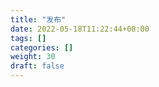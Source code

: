 ```yaml
---
title: "发布"
date: 2022-05-18T11:22:44+08:00
tags: []
categories: []
weight: 30
draft: false
---
```


<!--more-->
